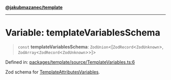 [**@jakubmazanec/template**](../README.md)

---

# Variable: templateVariablesSchema

> `const` **templateVariablesSchema**: `ZodUnion`\<\[`ZodRecord`\<`ZodUnknown`\>,
> `ZodArray`\<`ZodRecord`\<`ZodUnknown`\>\>\]\>

Defined in:
[packages/template/source/TemplateVariables.ts:6](https://github.com/jakubmazanec/tools/blob/dd3219e5c9e39fb2c6c2fa06c4f20acd2118ac84/packages/template/source/TemplateVariables.ts#L6)

Zod schema for [TemplateAttributesVariables](../type-aliases/TemplateAttributesVariables.md).
